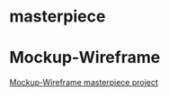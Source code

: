 # masterpiece
# Mockup-Wireframe
[Mockup-Wireframe masterpiece project](https://miro.com/welcomeonboard/d2x1Zm9obGJHUlQxYzFaaElhZElpQ2lBUnVXb0ZNd09waWFvTnl5RlVaajNmcnppemVYajJHckZCTGp0emw4eHwzMDc0NDU3MzYzMDY0NTI3Mjg5fDI=?share_link_id=898028661515)
